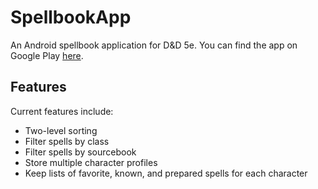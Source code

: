 # SpellbookApp
An Android spellbook application for D&amp;D 5e. You can find the app on Google Play [here](https://play.google.com/store/apps/details?id=dnd.jon.spellbook).

## Features
Current features include:
 * Two-level sorting
 * Filter spells by class
 * Filter spells by sourcebook
 * Store multiple character profiles
 * Keep lists of favorite, known, and prepared spells for each character
